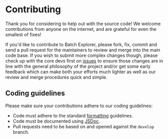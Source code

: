 # Contributing

Thank you for considering to help out with the source code! We welcome 
contributions from anyone on the internet, and are grateful for even the 
smallest of fixes!

If you'd like to contribute to Batch Explorer, please fork, fix, commit and send a 
pull request for the maintainers to review and merge into the main code base. If
you wish to submit more complex changes though, please check up with the core 
devs first on [issues](https://github.com/hermeznetwork/batch-explorer/issues) to 
ensure those changes are in line with the general philosophy of the project 
and/or get some early feedback which can make both your efforts much lighter as
well as our review and merge procedures quick and simple.

## Coding guidelines

Please make sure your contributions adhere to our coding guidelines:

 * Code must adhere to the standard [formatting](https://standardjs.com/) guidelines.
 * Code must be documented using [JSDoc](https://jsdoc.app/).
 * Pull requests need to be based on and opened against the `develop` branch.